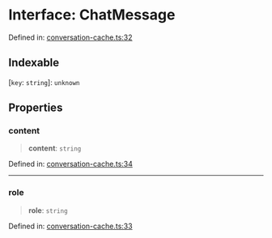 # Interface: ChatMessage

Defined in: [conversation-cache.ts:32](https://github.com/geodaopenjs/openassistant/blob/0a6a7e7306d75a25dc968b3117f04cb7bd613bec/packages/utils/src/conversation-cache.ts#L32)

## Indexable

\[`key`: `string`\]: `unknown`

## Properties

### content

> **content**: `string`

Defined in: [conversation-cache.ts:34](https://github.com/geodaopenjs/openassistant/blob/0a6a7e7306d75a25dc968b3117f04cb7bd613bec/packages/utils/src/conversation-cache.ts#L34)

***

### role

> **role**: `string`

Defined in: [conversation-cache.ts:33](https://github.com/geodaopenjs/openassistant/blob/0a6a7e7306d75a25dc968b3117f04cb7bd613bec/packages/utils/src/conversation-cache.ts#L33)
